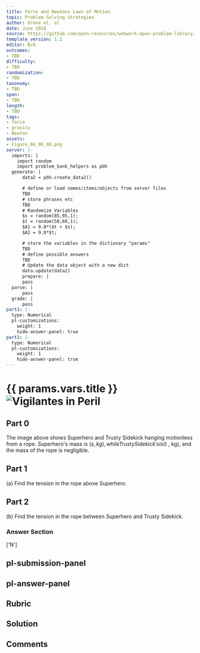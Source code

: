 ```yaml
---
title: Force and Newtons Laws of Motion
topic: Problem-Solving Strategies
author: Urone et. al
date: June 2018
source: https://github.com/open-resources/webwork-open-problem-library/tree/master/Contrib/BrockPhysics/College_Physics_Urone/4.Dynamics_Force_and_Newtons_Laws_of_Motion/Problem_Solving_Strategies/NU_U17-04-06-012.pg
template_version: 1.2
editor: N/A
outcomes:
- TBD
difficulty:
- TBD
randomization:
- TBD
taxonomy:
- TBD
span:
- TBD
length:
- TBD
tags:
- force
- gravity
- Newton
assets:
- Figure_04_06_08.png
server: |-
  imports: |
    import random
    import problem_bank_helpers as pbh
  generate: |
      data2 = pbh.create_data2()

      # define or load names/items/objects from server files
      TBD
      # store phrases etc
      TBD
      # Randomize Variables
      $s = random(85,95,1);
      $t = random(50,60,1);
      $A1 = 9.8*($t + $s);
      $A2 = 9.8*$t;

      # store the variables in the dictionary "params"
      TBD
      # define possible answers
      TBD
      # Update the data object with a new dict
      data.update(data2)
      prepare: |
      pass
  parse: |
      pass
  grade: |
      pass
part1: |-
  type: Numerical
  pl-customizations:
    weight: 1
    hide-answer-panel: true
part2: |-
  type: Numerical
  pl-customizations:
    weight: 1
    hide-answer-panel: true
---
```


# {{ params.vars.title }}![Vigilantes in Peril](Figure_04_06_08.png)

## Part 0 
The image above shows Superhero and Trusty Sidekick hanging motionless from a rope. Superhero's mass is ($s , kg), while Trusty Sidekick's is ($t , kg), and the mass of the rope is negligible. 
## Part 1 
(a) Find the tension in the rope above Superhero. 
## Part 2 
(b) Find the tension in the rope between Superhero and Trusty Sidekick. 


### Answer Section 
['N']

## pl-submission-panel 


## pl-answer-panel 


## Rubric 


## Solution 


## Comments 


